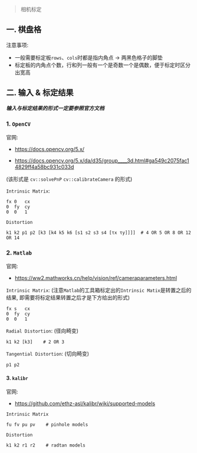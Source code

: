> 相机标定

## 一. 棋盘格

注意事项: 

- 一般需要标定板`rows`、`cols`时都是指内角点 -> 两黑色格子的脚垫
- 标定板的内角点个数，行和列一般有一个是奇数一个是偶数，便于标定时区分出宽高

## 二. 输入 & 标定结果

***输入与标定结果的形式一定要参照官方文档***

### 1. `OpenCV`

官网: 

- https://docs.opencv.org/5.x/

- https://docs.opencv.org/5.x/da/d35/group____3d.html#ga549c2075fac14829ff4a58bc931c033d

 (该形式是 `cv::solvePnP` `cv::calibrateCamera` 的形式)

`Intrinsic Matrix`:

```
fx 0   cx
0  fy  cy
0  0   1
```

`Distortion`

```
k1 k2 p1 p2 [k3 [k4 k5 k6 [s1 s2 s3 s4 [τx τy]]]]  # 4 OR 5 OR 8 OR 12 OR 14
```

### 2. `Matlab`

官网: 

- https://ww2.mathworks.cn/help/vision/ref/cameraparameters.html

`Intrinsic Matrix`: (注意`Matlab`的工具箱标定出的`Intrinsic Matix`是转置之后的结果, 即需要将标定结果转置之后才是下方给出的形式)

```
fx s   cx
0  fy  cy
0  0   1
```

`Radial Distortion`: (径向畸变)

```
k1 k2 [k3]    # 2 OR 3
```

`Tangential Distortion`: (切向畸变)

```
p1 p2
```

#### 3. `kalibr`

官网: 

- https://github.com/ethz-asl/kalibr/wiki/supported-models

`Intrinsic Matrix`

```
fu fv pu pv    # pinhole models
```

`Distortion`

```
k1 k2 r1 r2    # radtan models
```

